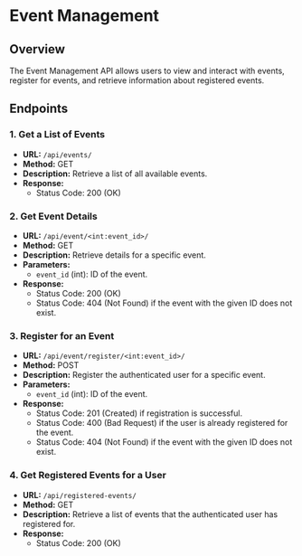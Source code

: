 # Event Management

## Overview

The Event Management API allows users to view and interact with events, register for events, and retrieve information about registered events.

## Endpoints

### 1. Get a List of Events


- **URL:** `/api/events/`
- **Method:** GET
- **Description:** Retrieve a list of all available events.
- **Response:**
  - Status Code: 200 (OK)

### 2. Get Event Details


- **URL:** `/api/event/<int:event_id>/`
- **Method:** GET
- **Description:** Retrieve details for a specific event.
- **Parameters:**
  - `event_id` (int): ID of the event.
- **Response:**
  - Status Code: 200 (OK)
  - Status Code: 404 (Not Found) if the event with the given ID does not exist.

### 3. Register for an Event


- **URL:** `/api/event/register/<int:event_id>/`
- **Method:** POST
- **Description:** Register the authenticated user for a specific event.
- **Parameters:**
  - `event_id` (int): ID of the event.
- **Response:**
  - Status Code: 201 (Created) if registration is successful.
  - Status Code: 400 (Bad Request) if the user is already registered for the event.
  - Status Code: 404 (Not Found) if the event with the given ID does not exist.

### 4. Get Registered Events for a User

- **URL:** `/api/registered-events/`
- **Method:** GET
- **Description:** Retrieve a list of events that the authenticated user has registered for.
- **Response:**
  - Status Code: 200 (OK)
